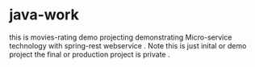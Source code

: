 # java-work
this is movies-rating demo projecting demonstrating Micro-service technology with spring-rest webservice .
Note this is just inital or demo project the final or production project is private . 
